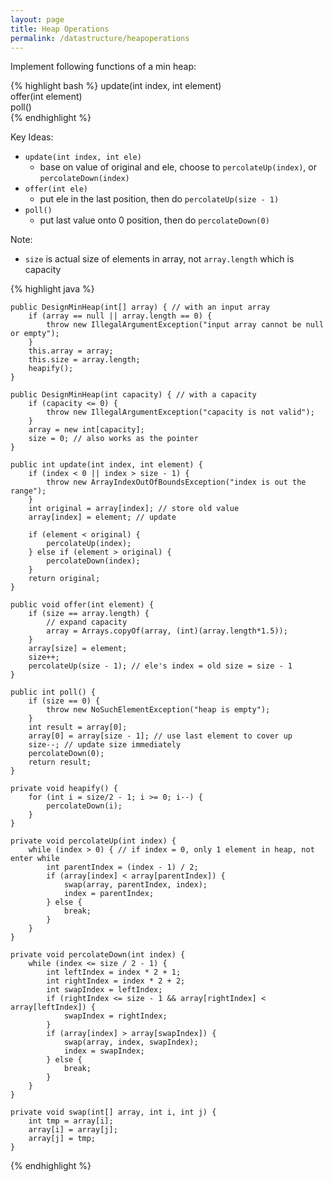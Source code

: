 ```yaml
---
layout: page
title: Heap Operations
permalink: /datastructure/heapoperations
---
```

Implement following functions of a min heap:  

{% highlight bash %}
update(int index, int element)   
offer(int element)  
poll()  
{% endhighlight %}



Key Ideas:
- `update(int index, int ele)`
    - base on value of original and ele, choose to `percolateUp(index)`, or `percolateDown(index)` 
- `offer(int ele)`
    - put ele in the last position, then do `percolateUp(size - 1)`
- `poll()`
    - put last value onto 0 position, then do `percolateDown(0)`

Note:
- `size` is actual size of elements in array, not `array.length` which is capacity


{% highlight java %}

    public DesignMinHeap(int[] array) { // with an input array
        if (array == null || array.length == 0) {
            throw new IllegalArgumentException("input array cannot be null or empty");
        }
        this.array = array;
        this.size = array.length;
        heapify();
    }

    public DesignMinHeap(int capacity) { // with a capacity
        if (capacity <= 0) {
            throw new IllegalArgumentException("capacity is not valid");
        }
        array = new int[capacity];
        size = 0; // also works as the pointer
    }

    public int update(int index, int element) {
        if (index < 0 || index > size - 1) {
            throw new ArrayIndexOutOfBoundsException("index is out the range");
        }
        int original = array[index]; // store old value
        array[index] = element; // update

        if (element < original) {
            percolateUp(index);
        } else if (element > original) {
            percolateDown(index);
        }
        return original;
    }

    public void offer(int element) {
        if (size == array.length) {
            // expand capacity
            array = Arrays.copyOf(array, (int)(array.length*1.5));
        }
        array[size] = element;
        size++;
        percolateUp(size - 1); // ele's index = old size = size - 1
    }

    public int poll() {
        if (size == 0) {
            throw new NoSuchElementException("heap is empty");
        }
        int result = array[0];
        array[0] = array[size - 1]; // use last element to cover up
        size--; // update size immediately
        percolateDown(0);
        return result;
    }

    private void heapify() {
        for (int i = size/2 - 1; i >= 0; i--) {
            percolateDown(i);
        }
    }

    private void percolateUp(int index) { 
        while (index > 0) { // if index = 0, only 1 element in heap, not enter while
            int parentIndex = (index - 1) / 2;
            if (array[index] < array[parentIndex]) {
                swap(array, parentIndex, index);
                index = parentIndex;
            } else {
                break;
            }
        }
    }

    private void percolateDown(int index) {
        while (index <= size / 2 - 1) {
            int leftIndex = index * 2 + 1;
            int rightIndex = index * 2 + 2;
            int swapIndex = leftIndex;
            if (rightIndex <= size - 1 && array[rightIndex] < array[leftIndex]) {
                swapIndex = rightIndex;
            }
            if (array[index] > array[swapIndex]) {
                swap(array, index, swapIndex);
                index = swapIndex;
            } else {
                break;
            }
        }
    }

    private void swap(int[] array, int i, int j) {
        int tmp = array[i];
        array[i] = array[j];
        array[j] = tmp;
    }
{% endhighlight %}